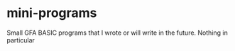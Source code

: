# mini-programs
Small GFA BASIC programs that I wrote or will write in the future. 
Nothing in particular
